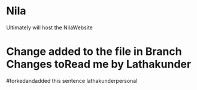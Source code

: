 # Nila
Ultimately will host the NilaWebsite
# Change added to the file in Branch Changes toRead me by Lathakunder
#forkedandadded this sentence lathakunderpersonal
